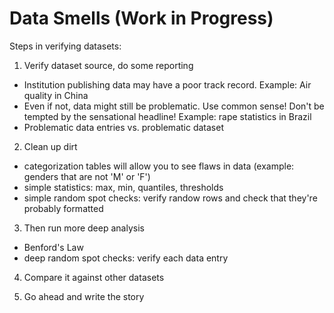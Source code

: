 Data Smells (Work in Progress)
===========

Steps in verifying datasets:

1. Verify dataset source, do some reporting
- Institution publishing data may have a poor track record. Example: Air quality in China
- Even if not, data might still be problematic. Use common sense! Don't be tempted by the sensational headline! Example: rape statistics in Brazil
- Problematic data entries vs. problematic dataset

2. Clean up dirt
- categorization tables will allow you to see flaws in data (example: genders that are not 'M' or 'F')
- simple statistics: max, min, quantiles, thresholds
- simple random spot checks: verify randow rows and check that they're probably formatted

3. Then run more deep analysis
- Benford's Law
- deep random spot checks: verify each data entry

4. Compare it against other datasets


5. Go ahead and write the story
